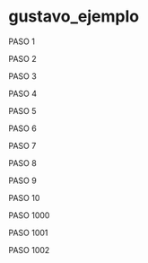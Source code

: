 # gustavo_ejemplo

PASO 1

PASO 2

PASO 3

PASO 4

PASO 5

PASO 6

PASO 7

PASO 8

PASO 9

PASO 10

PASO 1000

PASO 1001

PASO 1002
